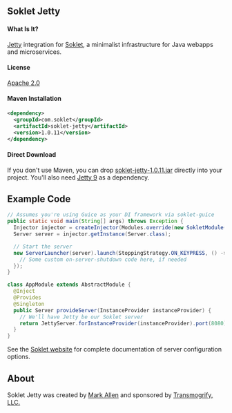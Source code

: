 ## Soklet Jetty

#### What Is It?

[Jetty](http://eclipse.org/jetty) integration for [Soklet](http://soklet.com), a minimalist infrastructure for Java webapps and microservices.

#### License

[Apache 2.0](https://www.apache.org/licenses/LICENSE-2.0)

#### Maven Installation

```xml
<dependency>
  <groupId>com.soklet</groupId>
  <artifactId>soklet-jetty</artifactId>
  <version>1.0.11</version>
</dependency>
```

#### Direct Download

If you don't use Maven, you can drop [soklet-jetty-1.0.11.jar](http://central.maven.org/maven2/com/soklet/soklet-jetty/1.0.11/soklet-jetty-1.0.11.jar) directly into your project.  You'll also need [Jetty 9](http://download.eclipse.org/jetty/stable-9/dist/) as a dependency.

## Example Code

```java
// Assumes you're using Guice as your DI framework via soklet-guice
public static void main(String[] args) throws Exception {
  Injector injector = createInjector(Modules.override(new SokletModule()).with(new AppModule()));
  Server server = injector.getInstance(Server.class);

  // Start the server
  new ServerLauncher(server).launch(StoppingStrategy.ON_KEYPRESS, () -> {
    // Some custom on-server-shutdown code here, if needed
  });
}

class AppModule extends AbstractModule {
  @Inject
  @Provides
  @Singleton
  public Server provideServer(InstanceProvider instanceProvider) {
    // We'll have Jetty be our Soklet server
    return JettyServer.forInstanceProvider(instanceProvider).port(8080).build();
  }
}
```

See the [Soklet website](http://soklet.com) for complete documentation of server configuration options.

## About

Soklet Jetty was created by [Mark Allen](http://revetkn.com) and sponsored by [Transmogrify, LLC.](http://xmog.com)